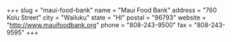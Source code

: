 +++
slug = "maui-food-bank"
name = "Maui Food Bank"
address = "760 Kolu Street"
city = "Wailuku"
state = "HI"
postal = "96793"
website = "http://www.mauifoodbank.org"
phone = "808-243-9500"
fax = "808-243-9595"
+++
